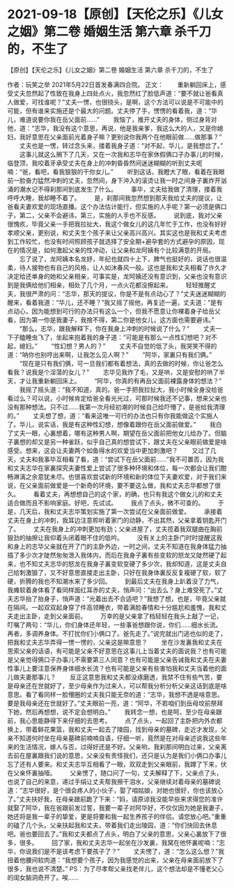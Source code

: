 # 2021-09-18【原创】【天伦之乐】《儿女之姻》第二卷 婚姻生活 第六章 杀千刀的，不生了



【原创】【天伦之乐】《儿女之姻》第二卷 婚姻生活 第六章 杀千刀的，不生了



 作者：玩笑之举 2021年5月22日首发春满四合院。
 正文：
 　　重新躺回床上，感受丈夫忽然起了性致在我身上四处点火，我忽然红了脸低声道：“要不就让爸看真人做爱，可找谁呢？”丈夫一愣，也很挠头，是啊，这个方法可以说是不可能中的可能，但有谁来实施还是个最大的问题。丈夫停了手，愣愣的看着我，道：“华儿，难道说要你我在岳父面前……” 　　我恼了，推开丈夫的身体，侧过身背对他，道：“志华，我没有这个意思，再说，他是我亲爹，我这么大的人，又是你媳妇，我好意思在父亲面前光着身子嘛？更别说你我两个在他眼前做……做那事？” 　　丈夫也是一愣，转过念头来，搂着我身子道：“对不起，华儿，是我想岔了。” 　　这事儿就这么搁下了几天，又在一次我和志华在家休假俩口子办事儿的时候，临登顶，我咬着牙承受丈夫在身上的冲刺昏昏然间迷迷糊糊的听到丈夫呢喃：“爸，看吧，看我狠狠的干你女儿。” 　　听到这话，我瞪大了眼，看着在我眼前一脸奋力猛然冲刺的丈夫，忽然间，身下沖入的滚烫让我一时之间身子裏炸开汹涌的潮水记不得刹那间到底发生了什么。 　　事毕，丈夫给我做了清理，搂着我呼呼大睡，我却睡不着了。 　　是，刹那间我忽然想到那天我给丈夫的提议，让爸看夫妻欢爱的现场直播。这个办法估计能行，但实施的人手呢？第一必须是俩口子，第二，父亲不会避讳，第三，实施的人手也不反感。 　　说到底，我对父亲很愧疚，毕竟父亲一手把我拉扯大，我这个做女儿的这几年忙于工作，也没有好好孝顺父亲，更别说，和丈夫生个孩子来让父亲高兴高兴。其实这也是我和丈夫考虑到工作较忙，也没有时间照顾孩子就选择了安全期+避孕套的方式避孕的原因，现在的情况是，如何激起父亲的性冲动，让父亲和龙阿姨有个比较满意的开局。 　　忘了说了，龙阿姨本名龙妤，年纪也就四十上下，脾气也挺好的，说话也很温柔，待人接物也有自己的风格，让人如沐春风一般。这也是我和丈夫相看了许久才决定给还单身的她和父亲相亲，可事实是，龙阿姨还没有意识到，父亲也没有意识到是我俩给他们相亲，相处了几个月，一点火花都没擦起来。 　　轻轻推醒丈夫，我很严肃的问：“志华，那天的提议，你是不是有点动心了？”丈夫迷迷糊糊的醒来，看着我道：“华儿，还不睡？”我又摇了摇他，再复述一遍，丈夫道：“是有点动心，因为能想到可行的办法只有这么一个，但我不愿意让你裸着身子给岳父看，因为第一你是我妻子，我捨不得，第二你是他女儿，这方面也需要避讳。” 　　“那么，志华，跟我解释下，你在我身上冲刺的时候说了什么？” 　　丈夫一下子瞌睡虫飞了，坐起来抱着我的身子道：“可能是有那么一点性幻想吧？对不起，媳妇。” 　　“性幻想？男人的？” 　　丈夫不自觉的低了头，我哭笑不得的道：“呐你也别哼出来啊，让我怎么见人啊？” 　　“阿华，家裏只有我们俩。” 　　“现在是只有我们俩，可一旦我们都有着想法，真的去做的时候，你让爸怎么看我？说我是个淫蕩的女儿？” 　　志华见我炸了毛，又是哄，又是安慰的哄了半天，才让我重新躺回床上。 　　“阿华，你真的有再岳父面前裸露身体的想法？” 　　我摇了摇头道：“我不知道，真的。爸一手把我拉扯大，我小时候全身没给爸看过么？可以说，小时候肯定给爸全看光光过，可那时候我还不记事，想来父亲也没有那种想法。只不过……我第一次月经初潮的时候自己给吓懵了，是爸给我清理的。” 　　丈夫想了想，道：“看来这唯一可行的办法也只有你我能做这个实施人了。华儿，说实话，我是有这种性幻想，想像着跟你在岳父面前做爱。” 　　我白了丈夫一眼，心裏想着，哪有这种男人啊，期望在岳父面前把他女儿给办了。但脑子裏想的却又是另一种雀跃，似乎自己真的想尝试下，跟丈夫在父亲眼前做爱是啥感受。想来，这会让夫妻两个如鱼得水的欢爱当中更加刺激吧？ 　　又过了几天，丈夫和我事毕互相看了看，道：“尝试下在岳父面前……”我不可置否，因为我和丈夫志华在家裏探究夫妻性爱上尝试了很多种环境和体位，每一次都会让我们酣畅淋漓之余意犹未尽。也很喜欢尝试新的环境和新的体位下夫妻欢爱，对于我们来说，在父亲面前做爱是一个新奇的环境，要不要这么做，我和丈夫志华都想了很久。 　　看着丈夫，再想想自己的这个家，的确，也只有我这个做女儿的和丈夫适合做而且不影响家庭。好吧，先试试。 　　我点了点头，微不可查的。 　　于是，几天后，我和丈夫志华策划实施了第一次尝试在父亲面前做爱。 　　承接着丈夫在身上的冲刺，我耳边注意聆听着家门的动静，不出其然，父亲拿着钥匙开门了。 　　丈夫在我身上的冲刺更加有劲；父亲进屋了，丈夫揽着我双腿曲在胸前狠劲的抽擦让我仰着头闭着眼不住的低吟。 　　没有关上的主卧门时时提醒这我和身上的志华父亲就在开了门的主卧外边，一时之间，丈夫不知道在我身体猛力抽插了多少次才陡然匆匆泄入我体内，而后在我身子裏有些变软的怒龙又陡然硬了起来，也不知丈夫志华的怒龙在我身子裏变软变硬了多少次，我却知道，这是丈夫自己给刺激狠了，又不好意思直接走出主卧，只好在我身体裏反反复複硬了软，软了硬，折腾的我也不知潮水来了多少回。 　　到最后丈夫在我身上趴着没了力气，我瘫软着身体看了看同样面红耳赤的丈夫，悄声问：“出去么？身上难受死了。”丈夫志华抬了抬身子，悄声道：“光着出去不合适吧？”我想了想，也是，毕竟父亲就在隔间。一起双双起身穿了件高领睡衣，带着满脸春情和十分尴尬和羞愧，我和丈夫走出主卧，走到父亲面前。 　　万幸的是父亲拿了档轻轻在我头上敲了一记，叮嘱了两句：“华儿，你们身体还年轻，一些事爸想跟你说，你们……细水长流。再者，多调养身体。不打扰你们小俩口了。爸先走了。”说完就出门逃也似的走了，把我和丈夫志华弄得一愣一愣的，父亲这是嘛意思？ 　　坐在沙发裏我和丈夫在思索父亲的话语，有可能是父亲不好意思在这事儿上当着丈夫的面说我？也有可能是父亲觉得俩口子办事儿不需要第三人同意？也有可能是父亲告诫我和丈夫在夫妻性事儿上要注意保养身体细水长流？也有可能是父亲有些害怕我和丈夫当着他的面儿做夫妻那事儿？ 　　反正这意思我和丈夫都没琢磨透，我禁不住有些气苦，要是母亲还在世就好了，至少母亲作为过来人，可以帮我分析分析父亲这话到底是啥意思。看了看同样一脸懵圈的丈夫我只能无奈的道：“志华，我想不透是啥意思。要是我母亲还在世就好了。”丈夫眼前一亮，道：“阿华，不若咱们到岳母坟前祭拜下她，然后再想想，说不定会想明白。” 　　我转念一想，也是呵，至少在母亲跟前，我心思能静得下来仔细的去思考。 　　点了点头，一起回了主卧把内外衣都换上，带着鲜花果篮，我和丈夫一起去了陵园，找到母亲的墓碑，走近才发现，父亲不知道何时坐在母亲墓碑前喃喃自语，仔细一听，竟然是在对母亲述说我这些年来的生活情况，嫁人与否，过得好还是不好。父亲哟，我刹那间明白过来，父亲离去前在屋裏跟我们说的意思，父亲没有责怪我们，还只是认为是我们小俩口办事儿忘了还有人要来。和丈夫志华互相看了一眼，双双走到父亲眼前，我蹲了下来，伏在父亲怀裏抽噎。 　　父亲愣了，随口问了一句，丈夫解释了下，父亲点了头，也说了自己的来意，递过手绢让丈夫帮我擦干泪水，父亲继续对着母亲的墓碑说道：“志华很好，是个很会疼人的小伙子，娶了咱姑娘，对她也很好，你也该放心了。”丈夫扶好我，在母亲跟前跪了下来：“妈，请原谅我没能早些来求得您的准许就娶了阿华，我在爸跟前发过誓，我要一辈子对阿华好，不仅仅因为她是我妻子，她还将是我一辈子的挚爱，更是将要和我一起生养孩子的伴侣。请您放心吧。”重重的磕了几个头。父亲扶起我和丈夫，带着我们走出陵园，道：“你们快回去休息吧。爸也要回去了。”我和丈夫都点了点头，明白了父亲的意思，父亲心裏放下了很多，很多。 　　回了家，我和丈夫志华一起坐在沙发裏，我窝在他怀裏呢喃：“志华，你说我们是不是该考虑下要孩子了？” 　　丈夫愣了，道：“怎么这么想？”我扭着他腰间软肉道：“我想要个孩子。因为我感觉的出来，父亲在母亲面前放下了很多，我也说不清楚。”
 PS：为了尽孝帮父亲找老伴儿，这个想法却是不懂老父心的闺女脑洞奇开了。唉……


